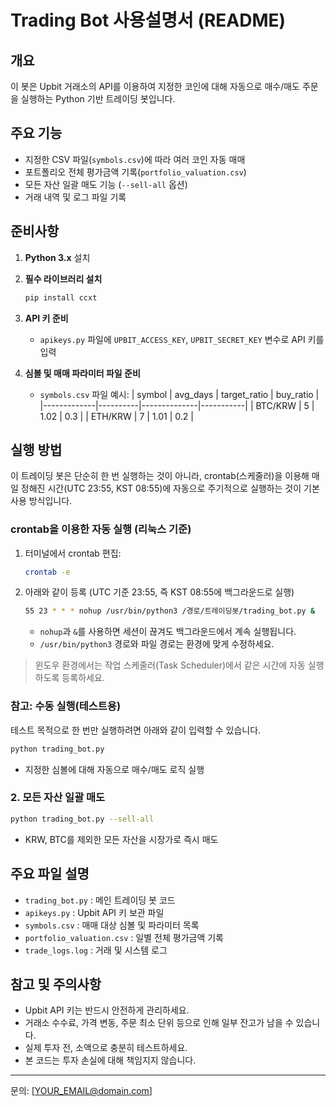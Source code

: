 # Trading Bot 사용설명서 (README)

## 개요
이 봇은 Upbit 거래소의 API를 이용하여 지정한 코인에 대해 자동으로 매수/매도 주문을 실행하는 Python 기반 트레이딩 봇입니다. 

## 주요 기능
- 지정한 CSV 파일(`symbols.csv`)에 따라 여러 코인 자동 매매
- 포트폴리오 전체 평가금액 기록(`portfolio_valuation.csv`)
- 모든 자산 일괄 매도 기능 (`--sell-all` 옵션)
- 거래 내역 및 로그 파일 기록

## 준비사항
1. **Python 3.x** 설치
2. **필수 라이브러리 설치**
   ```bash
   pip install ccxt
   ```
3. **API 키 준비**
   - `apikeys.py` 파일에 `UPBIT_ACCESS_KEY`, `UPBIT_SECRET_KEY` 변수로 API 키를 입력

4. **심볼 및 매매 파라미터 파일 준비**
   - `symbols.csv` 파일 예시:
     | symbol      | avg_days | target_ratio | buy_ratio |
     |-------------|----------|--------------|-----------|
     | BTC/KRW    | 5        | 1.02         | 0.3       |
     | ETH/KRW    | 7        | 1.01         | 0.2       |

## 실행 방법

이 트레이딩 봇은 단순히 한 번 실행하는 것이 아니라, crontab(스케줄러)을 이용해 매일 정해진 시간(UTC 23:55, KST 08:55)에 자동으로 주기적으로 실행하는 것이 기본 사용 방식입니다.

### crontab을 이용한 자동 실행 (리눅스 기준)
1. 터미널에서 crontab 편집:
   ```bash
   crontab -e
   ```
2. 아래와 같이 등록 (UTC 기준 23:55, 즉 KST 08:55에 백그라운드로 실행)
   ```bash
   55 23 * * * nohup /usr/bin/python3 /경로/트레이딩봇/trading_bot.py &
   ```
   - `nohup`과 `&`를 사용하면 세션이 끊겨도 백그라운드에서 계속 실행됩니다.
   - `/usr/bin/python3` 경로와 파일 경로는 환경에 맞게 수정하세요.

> 윈도우 환경에서는 작업 스케줄러(Task Scheduler)에서 같은 시간에 자동 실행하도록 등록하세요.

### 참고: 수동 실행(테스트용)
테스트 목적으로 한 번만 실행하려면 아래와 같이 입력할 수 있습니다.
```bash
python trading_bot.py
```
- 지정한 심볼에 대해 자동으로 매수/매도 로직 실행

### 2. 모든 자산 일괄 매도
```bash
python trading_bot.py --sell-all
```
- KRW, BTC를 제외한 모든 자산을 시장가로 즉시 매도

## 주요 파일 설명
- `trading_bot.py` : 메인 트레이딩 봇 코드
- `apikeys.py` : Upbit API 키 보관 파일
- `symbols.csv` : 매매 대상 심볼 및 파라미터 목록
- `portfolio_valuation.csv` : 일별 전체 평가금액 기록
- `trade_logs.log` : 거래 및 시스템 로그

## 참고 및 주의사항
- Upbit API 키는 반드시 안전하게 관리하세요.
- 거래소 수수료, 가격 변동, 주문 최소 단위 등으로 인해 일부 잔고가 남을 수 있습니다.
- 실제 투자 전, 소액으로 충분히 테스트하세요.
- 본 코드는 투자 손실에 대해 책임지지 않습니다.

---
문의: [YOUR_EMAIL@domain.com]
